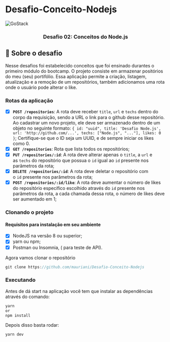 # Desafio-Conceito-Nodejs

<img alt="GoStack" src="https://storage.googleapis.com/golden-wind/bootcamp-gostack/header-desafios-new.png" />

<h3 align="center">
  Desafio 02: Conceitos do Node.js
</h3>


## :rocket: Sobre o desafio
Nesse desafios foi estabelecido conceitos que foi ensinado durantes o primeiro módulo do bootcamp. O projeto consiste em armazenar positórios do meu (seu) portifólio. Essa aplicação permite a criação, listagem, atualização e a remoção de um repositórios, também adicionamos uma rota onde o usuário pode alterar o like.

### Rotas da aplicação

- [x]  **`POST /repositories`**: A rota deve receber `title`, `url` e `techs` dentro do corpo da requisição, sendo a URL o link para o github desse repositório. Ao cadastrar um novo projeto, ele deve ser armazenado dentro de um objeto no seguinte formato: `{ id: "uuid", title: 'Desafio Node.js', url: 'http://github.com/...', techs: ["Node.js", "..."], likes: 0 }`; Certifique-se que o ID seja um UUID, e de sempre iniciar os likes como 0.
- [x]  **`GET /repositories`**: Rota que lista todos os repositórios;
- [x]  **`PUT /repositories/:id`**: A rota deve alterar apenas o `title`, a `url` e as `techs` do repositório que possua o `id` igual ao `id` presente nos parâmetros da rota;
- [x]  **`DELETE /repositories/:id`**: A rota deve deletar o repositório com o `id` presente nos parâmetros da rota;
- [x]  **`POST /repositories/:id/like`**: A rota deve aumentar o número de likes do repositório específico escolhido através do `id` presente nos parâmetros da rota, a cada chamada dessa rota, o número de likes deve ser aumentado em 1;

### Clonando o projeto

#### Requisitos para instalação em seu ambiente
- [x]  NodeJS na versão 8 ou superior;
- [x]  yarn ou npm;
- [x]  Postman ou Insomnia, ( para teste de API).

Agora vamos clonar o repositório

```jsx
git clone https://github.com/mauriani/Desafio-Conceito-Nodejs
```

### Executando

Antes de dá start na aplicação você tem que instalar as dependências através do comando:

```jsx
yarn 
or 
npm install
```

Depois disso basta rodar:

```jsx
yarn dev
```






